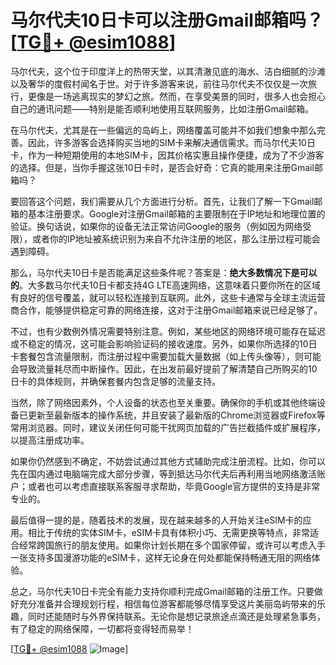# 马尔代夫10日卡可以注册Gmail邮箱吗？[[TG💪+ @esim1088](https://t.me/s/esim1088)]

马尔代夫，这个位于印度洋上的热带天堂，以其清澈见底的海水、洁白细腻的沙滩以及奢华的度假村闻名于世。对于许多游客来说，前往马尔代夫不仅仅是一次旅行，更像是一场逃离现实的梦幻之旅。然而，在享受美景的同时，很多人也会担心自己的通讯问题——特别是能否顺利地使用互联网服务，比如注册Gmail邮箱。

在马尔代夫，尤其是在一些偏远的岛屿上，网络覆盖可能并不如我们想象中那么完善。因此，许多游客会选择购买当地的SIM卡来解决通信需求。而马尔代夫10日卡，作为一种短期使用的本地SIM卡，因其价格实惠且操作便捷，成为了不少游客的选择。但是，当你手握这张10日卡时，是否会好奇：它真的能用来注册Gmail邮箱吗？

要回答这个问题，我们需要从几个方面进行分析。首先，让我们了解一下Gmail邮箱的基本注册要求。Google对注册Gmail邮箱的主要限制在于IP地址和地理位置的验证。换句话说，如果你的设备无法正常访问Google的服务（例如因为网络受限），或者你的IP地址被系统识别为来自不允许注册的地区，那么注册过程可能会遇到障碍。

那么，马尔代夫10日卡是否能满足这些条件呢？答案是：**绝大多数情况下是可以的**。大多数马尔代夫10日卡都支持4G LTE高速网络，这意味着只要你所在的区域有良好的信号覆盖，就可以轻松连接到互联网。此外，这些卡通常与全球主流运营商合作，能够提供稳定可靠的网络连接，这对于注册Gmail邮箱来说已经足够了。

不过，也有少数例外情况需要特别注意。例如，某些地区的网络环境可能存在延迟或不稳定的情况，这可能会影响验证码的接收速度。另外，如果你所选择的10日卡套餐包含流量限制，而注册过程中需要加载大量数据（如上传头像等），则可能会导致流量耗尽而中断操作。因此，在出发前最好提前了解清楚自己所购买的10日卡的具体规则，并确保套餐内包含足够的流量支持。

当然，除了网络因素外，个人设备的状态也至关重要。确保你的手机或其他终端设备已更新至最新版本的操作系统，并且安装了最新版的Chrome浏览器或Firefox等常用浏览器。同时，建议关闭任何可能干扰网页加载的广告拦截插件或扩展程序，以提高注册成功率。

如果你仍然感到不确定，不妨尝试通过其他方式辅助完成注册流程。比如，你可以先在国内通过电脑端完成大部分步骤，等到抵达马尔代夫后再利用当地网络激活账户；或者也可以考虑直接联系客服寻求帮助，毕竟Google官方提供的支持是非常专业的。

最后值得一提的是，随着技术的发展，现在越来越多的人开始关注eSIM卡的应用。相比于传统的实体SIM卡，eSIM卡具有体积小巧、无需更换等特点，非常适合经常跨国旅行的朋友使用。如果你计划长期在多个国家停留，或许可以考虑入手一张支持多国漫游功能的eSIM卡，这样无论身在何处都能保持畅通无阻的网络体验。

总之，马尔代夫10日卡完全有能力支持你顺利完成Gmail邮箱的注册工作。只要做好充分准备并合理规划行程，相信每位游客都能够尽情享受这片美丽岛屿带来的乐趣，同时还能随时与外界保持联系。无论你是想记录旅途点滴还是处理紧急事务，有了稳定的网络保障，一切都将变得轻而易举！

[[TG💪+ @esim1088](https://t.me/s/esim1088) ![Image](https://i.postimg.cc/4NQfJmqS/Snipaste-2025-05-13-00-14-12.png)]